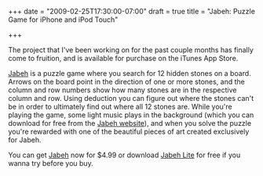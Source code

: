 +++
date = "2009-02-25T17:30:00-07:00"
draft = true
title = "Jabeh: Puzzle Game for iPhone and iPod Touch"

+++

The project that I've been working on for the past couple months has finally come to fruition, and is available for purchase on the iTunes App Store.

[Jabeh](http://jabeh.org/) is a puzzle game where you search for 12 hidden stones on a board. Arrows on the board point in the direction of one or more stones, and the column and row numbers show how many stones are in the respective column and row. Using deduction you can figure out where the stones can't be in order to ultimately find out where all 12 stones are. While you're playing the game, some light music plays in the background (which you can download for free from the [Jabeh website](http://jabeh.org/)), and when you solve the puzzle you're rewarded with one of the beautiful pieces of art created exclusively for Jabeh.

You can get [Jabeh](http://itunes.com/app/Jabeh) now for $4.99 or download [Jabeh Lite](http://itunes.com/app/JabehLite) for free if you wanna try before you buy.

